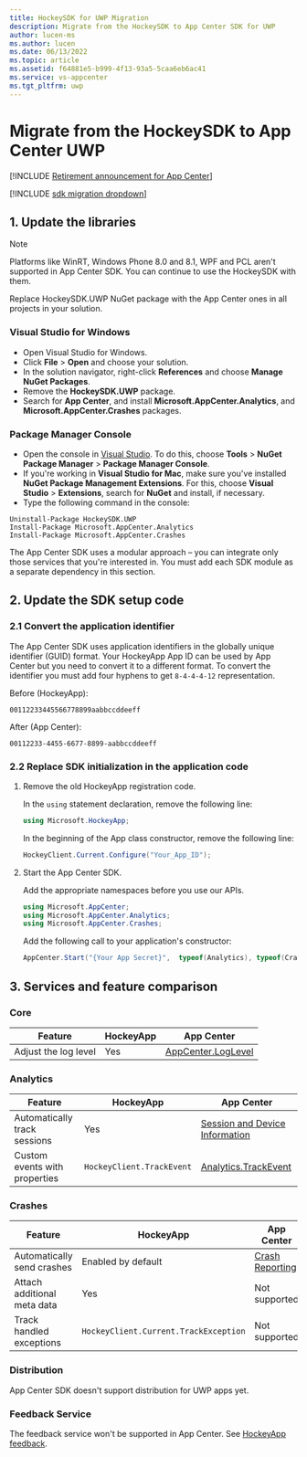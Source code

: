 ```yaml
---
title: HockeySDK for UWP Migration
description: Migrate from the HockeySDK to App Center SDK for UWP
author: lucen-ms
ms.author: lucen
ms.date: 06/13/2022
ms.topic: article
ms.assetid: f64881e5-b999-4f13-93a5-5caa6eb6ac41
ms.service: vs-appcenter
ms.tgt_pltfrm: uwp
---
```


# Migrate from the HockeySDK to App Center UWP
[!INCLUDE [Retirement announcement for App Center](~/includes/retirement.md)]

[!INCLUDE [sdk migration dropdown](includes/sdk-migration-dropdown.md)]

## 1. Update the libraries

> [!NOTE]
> Platforms like WinRT, Windows Phone 8.0 and 8.1, WPF and PCL aren't supported in App Center SDK. You can continue to use the HockeySDK with them.

Replace HockeySDK.UWP NuGet package with the App Center ones in all projects in your solution.

### Visual Studio for Windows

* Open Visual Studio for Windows.
* Click **File** > **Open** and choose your solution.
* In the solution navigator, right-click **References** and choose **Manage NuGet Packages**.
* Remove the **HockeySDK.UWP** package.
* Search for **App Center**, and install **Microsoft.AppCenter.Analytics**, and **Microsoft.AppCenter.Crashes** packages.

### Package Manager Console

* Open the console in [Visual Studio](https://visualstudio.microsoft.com/vs/). To do this, choose **Tools** > **NuGet Package Manager** > **Package Manager Console**.
* If you're working in **Visual Studio for Mac**, make sure you've installed **NuGet Package Management Extensions**. For this, choose **Visual Studio** > **Extensions**, search for **NuGet** and install, if necessary.
* Type the following command in the console:

```shell
Uninstall-Package HockeySDK.UWP
Install-Package Microsoft.AppCenter.Analytics
Install-Package Microsoft.AppCenter.Crashes
```

The App Center SDK uses a modular approach – you can integrate only those services that you're interested in. You must add each SDK module as a separate dependency in this section.

## 2. Update the SDK setup code

### 2.1 Convert the application identifier

The App Center SDK uses application identifiers in the globally unique identifier (GUID) format. Your HockeyApp App ID can be used by App Center but you need to convert it to a different format. To convert the identifier you must add four hyphens to get `8-4-4-4-12` representation.

Before (HockeyApp):

`00112233445566778899aabbccddeeff`

After (App Center):

`00112233-4455-6677-8899-aabbccddeeff`

### 2.2 Replace SDK initialization in the application code

1. Remove the old HockeyApp registration code.

    In the `using` statement declaration, remove the following line:

    ```csharp
    using Microsoft.HockeyApp;
    ```

    In the beginning of the App class constructor, remove the following line:

    ```csharp
    HockeyClient.Current.Configure("Your_App_ID");
    ```

2. Start the App Center SDK.

    Add the appropriate namespaces before you use our APIs.

    ```csharp
    using Microsoft.AppCenter;
    using Microsoft.AppCenter.Analytics;
    using Microsoft.AppCenter.Crashes;
    ```

    Add the following call to your application's constructor:

    ```csharp
    AppCenter.Start("{Your App Secret}",  typeof(Analytics), typeof(Crashes));
    ```

## 3. Services and feature comparison

### Core

Feature | HockeyApp | App Center
------- | --------- | ---
Adjust the log level | Yes | [AppCenter.LogLevel](~/sdk/other-apis/uwp.md#adjust-the-log-level)

### Analytics

Feature | HockeyApp | App Center
------- | --------- | ---
Automatically track sessions | Yes | [Session and Device Information](~/sdk/analytics/windows.md#session-and-device-information)
Custom events with properties | `HockeyClient.TrackEvent` | [Analytics.TrackEvent](~/sdk/analytics/windows.md#custom-events)

### Crashes

Feature | HockeyApp | App Center
------- | --------- | ---
Automatically send crashes | Enabled by default | [Crash Reporting](~/sdk/crashes/uwp.md)
Attach additional meta data | Yes | Not supported
Track handled exceptions | `HockeyClient.Current.TrackException` | Not supported

### Distribution

App Center SDK doesn't support distribution for UWP apps yet.

### Feedback Service
The feedback service won't be supported in App Center. See [HockeyApp feedback](feedback.md).
